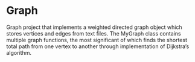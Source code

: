 # Graph

Graph project that implements a weighted directed graph object which stores vertices and edges from text files. 
The MyGraph class contains multiple graph functions, the most significant of which finds the shortest total path 
from one vertex to another through implementation of Dijkstra’s algorithm.
